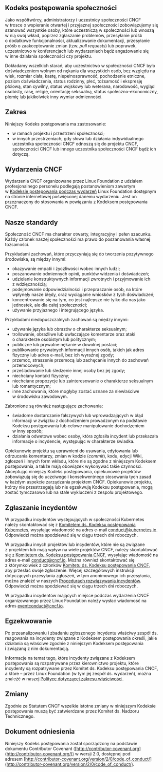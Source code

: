 ## Kodeks postępowania społeczności

Jako współtwórcy, administratorzy i uczestnicy społeczności CNCF w trosce o wspieranie otwartej i przyjaznej społeczności zobowiązujemy się szanować wszystkie osoby, które uczestniczą w społeczności lub wnoszą w nią swój wkład, poprzez zgłaszanie problemów, przesyłanie próśb o dodatkowe funkcjonalności, aktualizowanie dokumentacji, przesyłanie próśb o zaakceptowanie zmian (tzw. _pull requests_) lub poprawek, uczestnictwo w konferencjach lub wydarzeniach bądź angażowanie się w inne działania społeczności czy projektu.

Dokładamy wszelkich starań, aby uczestnictwo w społeczności CNCF było doświadczeniem wolnym od nękania dla wszystkich osób, bez względu na wiek, rozmiar ciała, kastę, niepełnosprawność, pochodzenie etniczne, poziom doświadczenia, status rodzinny, płeć, tożsamość i ekspresję płciową, stan cywilny, status wojskowy lub weterana, narodowość, wygląd osobisty, rasę, religię, orientację seksualną, status społeczno-ekonomiczny, plemię lub jakikolwiek inny wymiar odmienności.

## Zakres

Niniejszy Kodeks postępowania ma zastosowanie:
* w ramach projektu i przestrzeni społeczności;
* w innych przestrzeniach, gdy słowa lub działania indywidualnego uczestnika społeczności CNCF odnoszą się do projektu CNCF, społeczności CNCF lub innego uczestnika społeczności CNCF bądź ich dotyczą.

## Wydarzenia CNCF

Wydarzenia CNCF organizowane przez Linux Foundation z udziałem profesjonalnego personelu podlegają postanowieniom zawartym w [Kodeksie postępowania podczas wydarzeń](https://events.linuxfoundation.org/code-of-conduct/) Linux Foundation dostępnym na stronie internetowej poświęconej danemu wydarzeniu. Jest on przeznaczony do stosowania w powiązaniu z Kodeksem postępowania CNCF.

## Nasze standardy

Społeczność CNCF ma charakter otwarty, integracyjny i pełen szacunku. Każdy członek naszej społeczności ma prawo do poszanowania własnej tożsamości.

Przykładami zachowań, które przyczyniają się do tworzenia pozytywnego środowiska, są między innymi:
* okazywanie empatii i życzliwości wobec innych ludzi;
* poszanowanie odmiennych opinii, punktów widzenia i doświadczeń;
* udzielanie konstruktywnych informacji zwrotnych i przyjmowanie ich z wdzięcznością;
* podejmowanie odpowiedzialności i przepraszanie osób, na które wpłynęły nasze błędy, oraz wyciąganie wniosków z tych doświadczeń;
* koncentrowanie się na tym, co jest najlepsze nie tylko dla nas jako jednostek, ale dla całej społeczności;
* używanie przyjaznego i integrującego języka.

Przykładami niedopuszczalnych zachowań są między innymi:
* używanie języka lub obrazów o charakterze seksualnym;
* trollowanie, obraźliwe lub uwłaczające komentarze oraz ataki o charakterze osobistym lub politycznym;
* publiczne lub prywatne nękanie w dowolnej postaci;
* publikowanie prywatnych informacji innych osób, takich jak adres fizyczny lub adres e-mail, bez ich wyraźnej zgody;
* przemoc, straszenie przemocą lub zachęcanie innych do zachowań przemocowych;
* prześladowanie lub śledzenie innej osoby bez jej zgody;
* niechciany kontakt fizyczny;
* niechciane propozycje lub zainteresowanie o charakterze seksualnym lub romantycznym;
* inne zachowania, które mogłyby zostać uznane za niewłaściwe w środowisku zawodowym.

Zabronione są również następujące zachowania:
* świadome dostarczanie fałszywych lub wprowadzających w błąd informacji w związku z dochodzeniem prowadzonym na podstawie Kodeksu postępowania lub celowe manipulowanie dochodzeniem w inny sposób;
* działania odwetowe wobec osoby, która zgłosiła incydent lub przekazała informacje o incydencie, występując w charakterze świadka.

Opiekunowie projektu są uprawnieni do usuwania, edytowania lub odrzucania komentarzy, zmian w kodzie (_commit_), kodu, edycji Wiki, zgłoszeń i innych form wkładu, które nie są zgodne z niniejszym Kodeksem postępowania, a także mają obowiązek wykonywać takie czynności. Akceptując niniejszy Kodeks postępowania, opiekunowie projektów zobowiązują się do uczciwego i konsekwentnego stosowania tych zasad w każdym aspekcie zarządzania projektem CNCF. Opiekunowie projektu, którzy nie przestrzegają lub nie egzekwują Kodeksu postępowania, mogą zostać tymczasowo lub na stałe wykluczeni z zespołu projektowego.

## Zgłaszanie incydentów

W przypadku incydentów występujących w społeczności Kubernetes należy skontaktować się z [Komitetem ds. Kodeksu postępowania Kubernetes](https://git.k8s.io/community/committee-code-of-conduct), wysyłając wiadomość na adres e-mail [conduct@kubernetes.io](mailto:conduct@kubernetes.io). Odpowiedzi można spodziewać się w ciągu trzech dni roboczych.

W przypadku innych projektów lub incydentów, które nie są związane z projektem lub mają wpływ na wiele projektów CNCF, należy skontaktować się z [Komitetem ds. Kodeksu postępowania CNCF](https://www.cncf.io/conduct/committee/), wysyłając wiadomość na adres e-mail [conduct@cncf.io](mailto:conduct@cncf.io). Można również skontaktować się z którymkolwiek z członków [Komitetu ds. Kodeksu postępowania CNCF](https://www.cncf.io/conduct/committee/), aby przesłać swoje zgłoszenie. Więcej szczegółowych instrukcji dotyczących przesyłania zgłoszeń, w tym anonimowego ich przesyłania, można znaleźć w naszych [Procedurach rozwiązywania incydentów](https://github.com/cncf/foundation/blob/main/code-of-conduct/coc-incident-resolution-procedures.md). Odpowiedzi można spodziewać się w ciągu trzech dni roboczych.

W przypadku incydentów mających miejsce podczas wydarzenia CNCF organizowanego przez Linux Foundation należy wysłać wiadomość na adres [eventconduct@cncf.io](mailto:eventconduct@cncf.io).

## Egzekwowanie

Po przeanalizowaniu i zbadaniu zgłoszonego incydentu właściwy zespół ds. reagowania na incydenty związane z Kodeksem postępowania określi, jakie działania są właściwe zgodnie z niniejszym Kodeksem postępowania i związaną z nim dokumentacją.

Informacje na temat tego, które incydenty związane z Kodeksem postępowania są rozpatrywane przez kierownictwo projektu, które incydenty są rozpatrywane przez Komitet ds. Kodeksu postępowania CNCF, a które – przez Linux Foundation (w tym jej zespół ds. wydarzeń), można znaleźć w naszej [Polityce dotyczącej zakresu właściwości](https://github.com/cncf/foundation/blob/main/code-of-conduct/coc-committee-jurisdiction-policy.md).

## Zmiany

Zgodnie ze Statutem CNCF wszelkie istotne zmiany w niniejszym Kodeksie postępowania muszą być zatwierdzane przez Komitet ds. Nadzoru Technicznego.

## Dokument odniesienia

Niniejszy Kodeks postępowania został sporządzony na podstawie dokumentu Contributor Covenant ([http://contributor-covenant.org](http://contributor-covenant.org/)) w wersji 2.0, dostępnej pod adresem [http://contributor-covenant.org/version/2/0/code_of_conduct/](http://contributor-covenant.org/version/2/0/code_of_conduct/).
